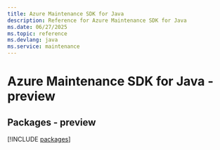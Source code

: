 ```yaml
---
title: Azure Maintenance SDK for Java
description: Reference for Azure Maintenance SDK for Java
ms.date: 06/27/2025
ms.topic: reference
ms.devlang: java
ms.service: maintenance
---
```

# Azure Maintenance SDK for Java - preview
## Packages - preview
[!INCLUDE [packages](maintenance-index.md)]